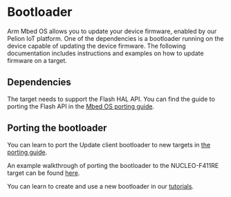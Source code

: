 # Bootloader

Arm Mbed OS allows you to update your device firmware, enabled by our Pelion IoT platform. One of the dependencies is a bootloader running on the device capable of updating the device firmware. The following documentation includes instructions and examples on how to update firmware on a target.

## Dependencies

The target needs to support the Flash HAL API. You can find the guide to porting the Flash API in the [Mbed OS porting guide](flash.html).

## Porting the bootloader

You can learn to port the Update client bootloader to new targets in [the porting guide](https://www.pelion.com/docs/device-management/current/porting/porting-the-device-management-update-client.html).

An example walkthrough of porting the bootloader to the NUCLEO-F411RE target can be found [here](https://www.pelion.com/docs/device-management/current/porting/porting-a-new-target-for-mbed-os-using-sotp.html).

You can learn to create and use a new bootloader in our [tutorials](../tutorials/bootloader.html).
